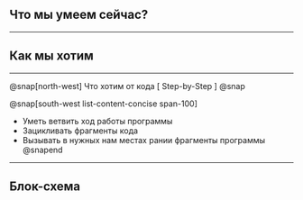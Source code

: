 ## Что мы умеем сейчас?

---

##  Как мы хотим 

---
@snap[north-west]
Что хотим от кода [ Step-by-Step ]
@snap

@snap[south-west list-content-concise span-100]
- Уметь ветвить ход работы программы
- Зацикливать фрагменты кода
- Вызывать в нужных нам местах рании фрагменты программы
@snapend
---

## Блок-схема
